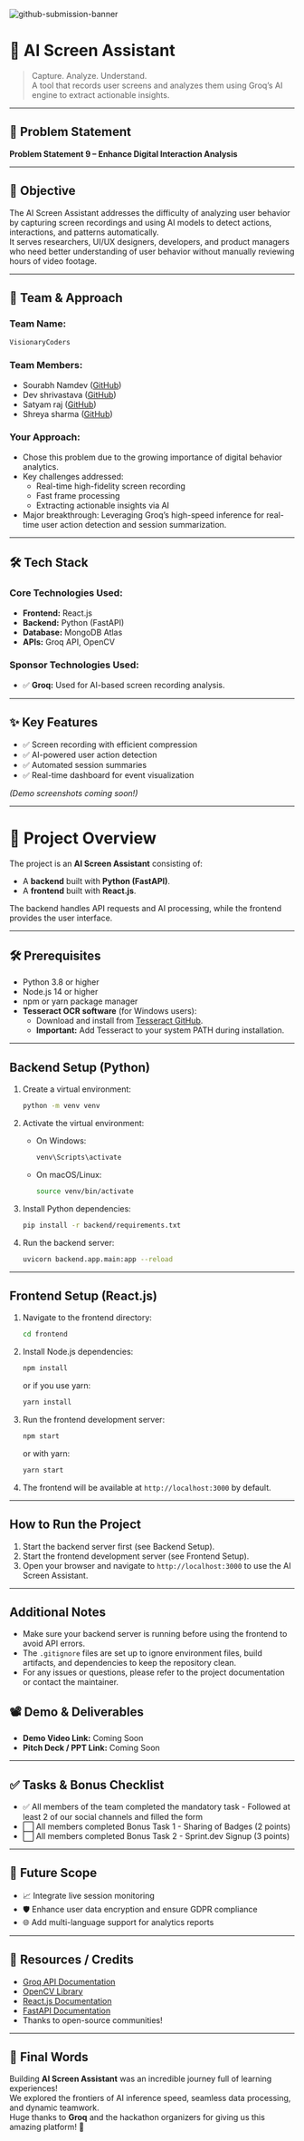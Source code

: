 ![github-submission-banner](https://github.com/user-attachments/assets/a1493b84-e4e2-456e-a791-ce35ee2bcf2f)

# 🚀 AI Screen Assistant

> Capture. Analyze. Understand.  
> A tool that records user screens and analyzes them using Groq’s AI engine to extract actionable insights.

---

## 📌 Problem Statement

**Problem Statement 9 – Enhance Digital Interaction Analysis**

---

## 🎯 Objective

The AI Screen Assistant addresses the difficulty of analyzing user behavior by capturing screen recordings and using AI models to detect actions, interactions, and patterns automatically.  
It serves researchers, UI/UX designers, developers, and product managers who need better understanding of user behavior without manually reviewing hours of video footage.

---

## 🧠 Team & Approach

### Team Name:  
`VisionaryCoders`

### Team Members:  
- Sourabh Namdev ([GitHub](https://github.com/Sourabhnamdev9981))   
- Dev shrivastava ([GitHub](https://github.com/DevShrivastava152004))   
- Satyam raj ([GitHub](https://github.com/5at4am))
- Shreya sharma ([GitHub](https://github.com))

### Your Approach:  
- Chose this problem due to the growing importance of digital behavior analytics.  
- Key challenges addressed:
  - Real-time high-fidelity screen recording
  - Fast frame processing
  - Extracting actionable insights via AI
- Major breakthrough: Leveraging Groq’s high-speed inference for real-time user action detection and session summarization.

---

## 🛠️ Tech Stack

### Core Technologies Used:
- **Frontend:** React.js
- **Backend:** Python (FastAPI)
- **Database:** MongoDB Atlas
- **APIs:** Groq API, OpenCV

### Sponsor Technologies Used:
- ✅ **Groq:** Used for AI-based screen recording analysis.

---

## ✨ Key Features

- ✅ Screen recording with efficient compression
- ✅ AI-powered user action detection
- ✅ Automated session summaries
- ✅ Real-time dashboard for event visualization

*(Demo screenshots coming soon!)*

---

# 🤖 Project Overview

The project is an **AI Screen Assistant** consisting of:
- A **backend** built with **Python (FastAPI)**.
- A **frontend** built with **React.js**.

The backend handles API requests and AI processing, while the frontend provides the user interface.

---

## 🛠️ Prerequisites
- Python 3.8 or higher
- Node.js 14 or higher
- npm or yarn package manager
- **Tesseract OCR software** (for Windows users):
  - Download and install from [Tesseract GitHub](https://github.com/tesseract-ocr/tesseract).
  - **Important:** Add Tesseract to your system PATH during installation.

---

## Backend Setup (Python)

1. Create a virtual environment:
   ```bash
   python -m venv venv
   ```

2. Activate the virtual environment:
   - On Windows:
     ```bash
     venv\Scripts\activate
     ```
   - On macOS/Linux:
     ```bash
     source venv/bin/activate
     ```

3. Install Python dependencies:
   ```bash
   pip install -r backend/requirements.txt
   ```

4. Run the backend server:
   ```bash
   uvicorn backend.app.main:app --reload
   ```

---

## Frontend Setup (React.js)

1. Navigate to the frontend directory:
   ```bash
   cd frontend
   ```

2. Install Node.js dependencies:
   ```bash
   npm install
   ```
   or if you use yarn:
   ```bash
   yarn install
   ```

3. Run the frontend development server:
   ```bash
   npm start
   ```
   or with yarn:
   ```bash
   yarn start
   ```

4. The frontend will be available at `http://localhost:3000` by default.

---

## How to Run the Project

1. Start the backend server first (see Backend Setup).
2. Start the frontend development server (see Frontend Setup).
3. Open your browser and navigate to `http://localhost:3000` to use the AI Screen Assistant.

---

## Additional Notes

- Make sure your backend server is running before using the frontend to avoid API errors.
- The `.gitignore` files are set up to ignore environment files, build artifacts, and dependencies to keep the repository clean.
- For any issues or questions, please refer to the project documentation or contact the maintainer.
## 📽️ Demo & Deliverables

- **Demo Video Link:** Coming Soon
- **Pitch Deck / PPT Link:** Coming Soon

---

## ✅ Tasks & Bonus Checklist

- ✅ All members of the team completed the mandatory task - Followed at least 2 of our social channels and filled the form
- ⬜ All members completed Bonus Task 1 - Sharing of Badges (2 points)
- ⬜ All members completed Bonus Task 2 - Sprint.dev Signup (3 points)

---

## 🧬 Future Scope

- 📈 Integrate live session monitoring
- 🛡️ Enhance user data encryption and ensure GDPR compliance
- 🌐 Add multi-language support for analytics reports

---

## 📎 Resources / Credits

- [Groq API Documentation](https://groq.com/docs)
- [OpenCV Library](https://opencv.org/)
- [React.js Documentation](https://react.dev/)
- [FastAPI Documentation](https://fastapi.tiangolo.com/)
- Thanks to open-source communities!

---

## 🏁 Final Words

Building **AI Screen Assistant** was an incredible journey full of learning experiences!  
We explored the frontiers of AI inference speed, seamless data processing, and dynamic teamwork.  
Huge thanks to **Groq** and the hackathon organizers for giving us this amazing platform! 🚀
